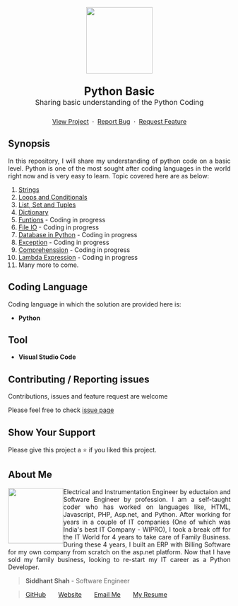 
<p style="text-align: center;"><img src="https://user-images.githubusercontent.com/59141234/71911924-9dc6d680-319a-11ea-9b06-554ea5cb4eb1.png" height="150px" /></p>
<p style="font-size:25px; text-align: center;"><b>Python Basic</b><br />
<span style="font-size:16px;">Sharing basic understanding of the Python Coding</span></p>

<p style="text-align: center;">
    <a href="https://github.com/siddhantshah1986/Python-Basics">View Project</a>&nbsp;&nbsp;·&nbsp;&nbsp;<a href="https://github.com/siddhantshah1986/Python-Basics/issues">Report Bug</a>&nbsp;&nbsp;·&nbsp;&nbsp;<a href="https://github.com/siddhantshah1986/Python-Basics/issues">Request Feature</a>
</p>

## Synopsis
<p style="text-align: justify">
In this repository, I will share my understanding of python code on a basic level. Python is one of the most sought after coding languages in the world right now and is very easy to learn. Topic covered here are as below:<p>

1. [Strings]("https://github.com/siddhantshah1986/Python-Basics/tree/master/1.%20Strings" "")
2. [Loops and Conditionals]("https://github.com/siddhantshah1986/Python-Basics/tree/master/2.%20Conditionals%20%26%20Loop" "")
3. [List, Set and Tuples]("https://github.com/siddhantshah1986/Python-Basics/tree/master/3.%20List%2C%20Set%2C%20Tuple" "")
4. [Dictionary]("https://github.com/siddhantshah1986/Python-Basics/tree/master/4.%20Dictionary" "")
5. [Funtions]("https://github.com/siddhantshah1986/Python-Basics" "") -  Coding in progress
6. [File IO]("https://github.com/siddhantshah1986/Python-Basics" "") -  Coding in progress
7. [Database in Python]("https://github.com/siddhantshah1986/Python-Basics" "") -  Coding in progress
8. [Exception]("https://github.com/siddhantshah1986/Python-Basics" "") -  Coding in progress
9. [Comprehenssion]("https://github.com/siddhantshah1986/Python-Basics" "") -  Coding in progress
10. [Lambda Expression]("https://github.com/siddhantshah1986/Python-Basics" "") -  Coding in progress
11. Many more to come.


## Coding Language
Coding language in which the solution are provided here is:
- **Python**


## Tool
- **Visual Studio Code**


## Contributing / Reporting issues

Contributions, issues and feature request are welcome

Please feel free to check [issue page]("https://github.com/siddhantshah1986/Python-Basics/issues" "")

## Show Your Support

Please give this project a :star: if you liked this project.

## About Me

<img style="float: left;" src="https://user-images.githubusercontent.com/59141234/71884248-f330c280-315d-11ea-8070-721f57a476bb.jpg" width="125px">

<p style="text-align: justify">
Electrical and Instrumentation Engineer by eductaion and Software Engineer by profession. I am a self-taught coder who has worked on languages like, HTML, Javascript, PHP, Asp.net, and Python. After working for years in a couple of IT companies (One of which was India's best IT Company - WIPRO), I took a break off for the IT World for 4 years to take care of Family Business. During these 4 years, I built an ERP with Billing Software for my own company from scratch on the asp.net platform. Now that I have sold my family business, looking to re-start my IT career as a Python Developer.
</p>

> **Siddhant Shah** - Software Engineer

>[GitHub]("https://gist.github.com/siddhantshah1986" "Siddhant Git Hub")&emsp;&emsp;[Website]("https://gist.github.com/siddhantshah1986" "Siddhant Website")&emsp;&emsp;[Email Me]("siddhant.shah.1986@gmail.com" "Siddhant Mail")&emsp;&emsp;[My Resume]("siddhant.shah.1986@gmail.com" "Siddhant Resume")
